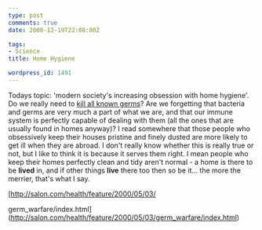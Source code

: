 ```yaml
---
type: post
comments: true
date: 2000-12-19T22:08:00Z

tags:
- Science
title: Home Hygiene

wordpress_id: 1491
---
```


Todays topic: 'modern society's increasing obsession with home hygiene'. Do we really need to [kill all known germs](http://www.domestos.co.uk)? Are we forgetting that bacteria and germs are very much a part of what we are, and that our immune system is perfectly capable of dealing with them (all the ones that are usually found in homes anyway)? I read somewhere that those people who obsessively keep their houses pristine and finely dusted are more likely to get ill when they are abroad. I don't really know whether this is really true or not, but I like to think it is because it serves them right. I mean people who keep their homes perfectly clean and tidy aren't normal - a home is there to be **lived** in, and if other things **live** there too then so be it… the more the merrier, that's what I say.   

   

  

  

[http://salon.com/health/feature/2000/05/03/  

germ_warfare/index.html](http://salon.com/health/feature/2000/05/03/germ_warfare/index.html)
